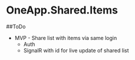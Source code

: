 # OneApp.Shared.Items

##ToDo

- MVP - Share list with items via same login
  - Auth
  - SignalR with id for live update of shared list
